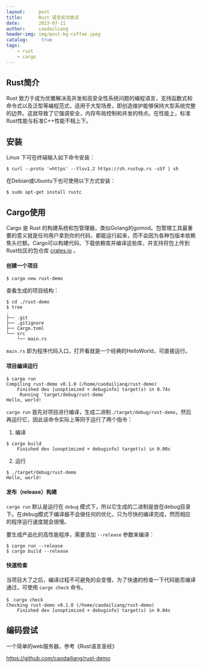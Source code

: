 ```yaml
---
layout:     post
title:      Rust 语言初次尝试
date:       2023-07-11
author:     caodailiang
header-img: img/post-bg-coffee.jpeg
catalog: 	 true
tags:
    - rust
    - cargo
---
```

## Rust简介
Rust 致力于成为优雅解决高并发和高安全性系统问题的编程语言，支持函数式和命令式以及泛型等编程范式，适用于大型场景，即创造维护能够保持大型系统完整的边界。这就导致了它强调安全，内存布局控制和并发的特点。在性能上，标准Rust性能与标准C++性能不相上下。

## 安装
Linux 下可在终端输入如下命令安装：

`$ curl --proto '=https' --tlsv1.2 https://sh.rustup.rs -sSf | sh`

在Debian或Ubuntu下也可使用以下方式安装：

`$ sudo apt-get install rustc`

## Cargo使用
Cargo 是 Rust 的构建系统和包管理器，类似Golang的gomod。包管理工具最重要的意义就是任何用户拿到你的代码，都能运行起来，而不会因为各种包版本依赖焦头烂额。Cargo可以构建代码、下载依赖库并编译这些库，并支持将包上传到Rust社区的包仓库 [crates.io](https://crates.io/) 。

#### 创建一个项目

`$ cargo new rust-demo`

查看生成的项目结构：
```
$ cd ./rust-demo
$ tree
.
├── .git
├── .gitignore
├── Cargo.toml
└── src
    └── main.rs
```

`main.rs` 即为程序代码入口，打开看就是一个经典的HelloWorld，可直接运行。

#### 项目编译运行
```
$ cargo run
Compiling rust-demo v0.1.0 (/home/caodailiang/rust-demo)
    Finished dev [unoptimized + debuginfo] target(s) in 0.74s
     Running `target/debug/rust-demo`
Hello, world!
```

`cargo run` 首先对项目进行编译，生成二进制`./target/debug/rust-demo`，然后再运行它，因此该命令实际上等同于运行了两个指令：
1. 编译
```
$ cargo build
    Finished dev [unoptimized + debuginfo] target(s) in 0.00s
```
2. 运行
```
$ ./target/debug/rust-demo
Hello, world!
```

#### 发布（release）构建
`cargo run` 默认是运行在 `debug` 模式下，所以它生成的二进制是放在debug目录下。在debug模式下编译器不会做任何的优化，只为尽快的编译完成，然而相应的程序运行速度就会很慢。

要生成产品化的高性能程序，需要添加 `--release` 参数来编译：
```
$ cargo run --release
$ cargo build --release
```

#### 快速检查
当项目大了之后，编译过程不可避免的会变慢，为了快速的检查一下代码能否编译通过，可使用 `cargo check` 命令。
```
$　cargo check
Checking rust-demo v0.1.0 (/home/caodailiang/rust-demo)
    Finished dev [unoptimized + debuginfo] target(s) in 0.04s
```

## 编码尝试
一个简单的web服务器，参考《Rust语言圣经》

<https://github.com/caodailiang/rust-demo>